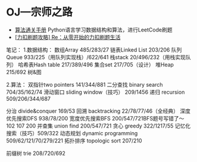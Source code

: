 # OJ—宗师之路


- [算法通关手册](https://algo.itcharge.cn/)
Python语言学习数据结构和算法，进行LeetCode刷题
- [
[力扣刷题攻略] Re：从零开始的力扣刷题生活](https://leetcode.cn/circle/discuss/E3yavq/)

笔记：
1.数据结构：
数组Array 485/283/27
链表Linked List 203/206
队列Queue 933/225（用队列实现栈）/622/641
栈stack 20/496/232（用栈实现队列）
哈希表Hash table 217/389/496
集合set 217/705（设计）
堆Heap 215/692
树&图


2.算法：
双指针two pointers 141/344/881
二分查找 binary search 704/35/162/74
滑动窗口 sliding window（技巧） 209/1456
递归 recursion 509/206/344/687


分治 divide&conquer 169/53
回溯 backtracking 22/78/77/46（全经典）
深度优先搜索DFS 938/78/200
宽度优先搜索BFS 200/547/721BFS题号写错了～ 102 107 200
并查集 union find 200/547/721
贪心 greedy 322/1217/55
记忆化搜索（技巧）509/322
动态规划 dynamic programming 509/62/121/70/279/221
拓扑排序 topologic sort 207/210




前缀树 trie 208/720/692
